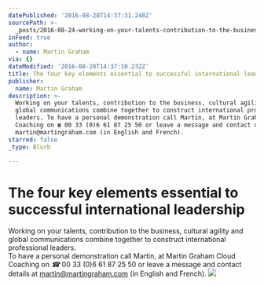 ```yaml
---
datePublished: '2016-08-28T14:37:31.248Z'
sourcePath: >-
  _posts/2016-08-24-working-on-your-talents-contribution-to-the-business-cultu.md
inFeed: true
author:
  - name: Martin Graham
via: {}
dateModified: '2016-08-28T14:37:10.232Z'
title: The four key elements essential to successful international leadership
publisher:
  name: Martin Graham
description: >-
  Working on your talents, contribution to the business, cultural agility and
  global communications combine together to construct international professional
  leaders. To have a personal demonstration call Martin, at Martin Graham Cloud
  Coaching on ☎ 00 33 (0)6 61 87 25 50 or leave a message and contact details at
  martin@martingraham.com (in English and French).
starred: false
_type: Blurb

---
```

# The four key elements essential to successful international leadership

Working on your talents, contribution to the business, cultural agility and global communications combine together to construct international professional leaders.  
To have a personal demonstration call Martin, at Martin Graham Cloud Coaching on _☎_ 00 33 (0)6 61 87 25 50 or leave a message and contact details at martin@martingraham.com (in English and French).
![](https://the-grid-user-content.s3-us-west-2.amazonaws.com/80978e21-fbfb-4f60-adc4-417a2a289154.png)